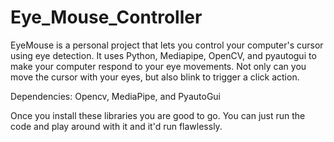 # Eye_Mouse_Controller
EyeMouse is a personal project that lets you control your computer's cursor using eye detection. It uses Python, Mediapipe, OpenCV, and pyautogui to make your computer respond to your eye movements. Not only can you move the cursor with your eyes, but also blink to trigger a click action. 

Dependencies:
Opencv, MediaPipe, and PyautoGui

Once you install these libraries you are good to go. You can just run the code and play around with it and it'd run flawlessly.
